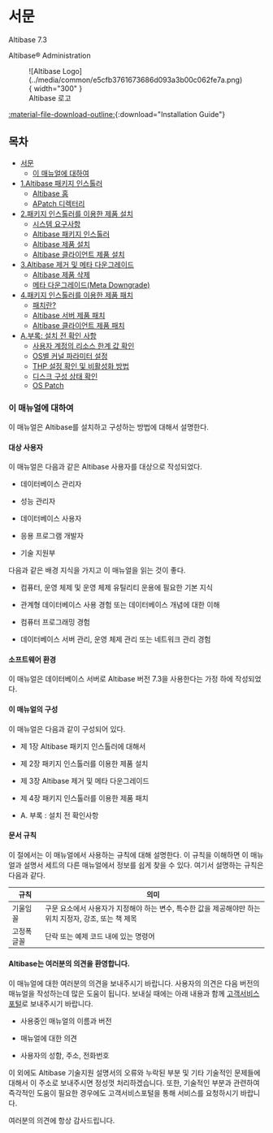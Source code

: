 # 서문

Altibase 7.3

Altibase® Administration

<figure markdown="span">
  ![Altibase Logo](../media/common/e5cfb3761673686d093a3b00c062fe7a.png){ width="300" }
  <figcaption>Altibase 로고</figcaption>
</figure>

[:material-file-download-outline:](../pdf/Installation%20Guide.pdf){:download="Installation Guide"}


## 목차

- [서문](#서문)
    - [이 매뉴얼에 대하여](#이-매뉴얼에-대하여)
- [1.Altibase 패키지 인스톨러](1.Altibase-패키지-인스톨러.md)
    - [Altibase 홈](../Installation%20Guide/1.Altibase-패키지-인스톨러.md#altibase-홈)
    - [APatch 디렉터리](../Installation%20Guide/1.Altibase-패키지-인스톨러.md#apatch-디렉터리)
- [2.패키지 인스톨러를 이용한 제품 설치](2.패키지-인스톨러를-이용한-제품-설치.md)
    - [시스템 요구사항](../Installation%20Guide/2.패키지-인스톨러를-이용한-제품-설치.md#시스템-요구사항)
    - [Altibase 패키지 인스톨러](../Installation%20Guide/2.패키지-인스톨러를-이용한-제품-설치.md#altibase-패키지-인스톨러)
    - [Altibase 제품 설치](2.패키지-인스톨러를-이용한-제품-설치.md#altibase-제품-설치)
    - [Altibase 클라이언트 제품 설치](../Installation%20Guide/2.패키지-인스톨러를-이용한-제품-설치.md#altibase-클라이언트-제품-설치)
- [3.Altibase 제거 및 메타 다운그레이드](3.Altibase-제거-및-메타-다운그레이드.md#3altibase-제거-및-메타-다운그레이드)
    - [Altibase 제품 삭제](../Installation%20Guide/3.Altibase-제거-및-메타-다운그레이드.md#altibase-제품-삭제)
    - [메타 다운그레이드(Meta Downgrade)](../Installation%20Guide/3.Altibase-제거-및-메타-다운그레이드.md#메타-다운그레이드meta-downgrade)
- [4.패키지 인스톨러를 이용한 제품 패치](4.패키지-인스톨러를-이용한-제품-패치.md)
    - [패치란?](../Installation%20Guide/4.패키지-인스톨러를-이용한-제품-패치.md#패치란)
    - [Altibase 서버 제품 패치](../Installation%20Guide/4.패키지-인스톨러를-이용한-제품-패치.md#altibase-서버-제품-패치)
    - [Altibase 클라이언트 제품 패치](../Installation%20Guide/4.패키지-인스톨러를-이용한-제품-패치.md#altibase-클라이언트-제품-패치)
- [A.부록: 설치 전 확인 사항](A.부록-설치-전-확인-사항.md)
    - [사용자 계정의 리소스 한계 값 확인](../Installation%20Guide/A.부록-설치-전-확인-사항.md#사용자-계정의-리소스-한계-값-확인)
    - [OS별 커널 파라미터 설정](../Installation%20Guide/A.부록-설치-전-확인-사항.md#os별-커널-파라미터-설정)
    - [THP 설정 확인 및 비활성화 방법](../Installation%20Guide/A.부록-설치-전-확인-사항.md#thp-설정-확인-및-비활성화-방법)
    - [디스크 구성 상태 확인](../Installation%20Guide/A.부록-설치-전-확인-사항.md#디스크-구성-상태-확인)
    - [OS Patch](../Installation%20Guide/A.부록-설치-전-확인-사항.md#os-patch)


### 이 매뉴얼에 대하여

이 매뉴얼은 Altibase를 설치하고 구성하는 방법에 대해서 설명한다.

#### 대상 사용자

이 매뉴얼은 다음과 같은 Altibase 사용자를 대상으로 작성되었다.

-   데이터베이스 관리자

-   성능 관리자

-   데이터베이스 사용자

-   응용 프로그램 개발자

-   기술 지원부

다음과 같은 배경 지식을 가지고 이 매뉴얼을 읽는 것이 좋다.

-   컴퓨터, 운영 체제 및 운영 체제 유틸리티 운용에 필요한 기본 지식

-   관계형 데이터베이스 사용 경험 또는 데이터베이스 개념에 대한 이해

-   컴퓨터 프로그래밍 경험

-   데이터베이스 서버 관리, 운영 체제 관리 또는 네트워크 관리 경험

#### 소프트웨어 환경

이 매뉴얼은 데이터베이스 서버로 Altibase 버전 7.3을 사용한다는 가정 하에 작성되었다.

#### 이 매뉴얼의 구성

이 매뉴얼은 다음과 같이 구성되어 있다.

-   제 1장 Altibase 패키지 인스톨러에 대해서

-   제 2장 패키지 인스톨러를 이용한 제품 설치

-   제 3장 Altibase 제거 및 메타 다운그레이드

-   제 4장 패키지 인스톨러를 이용한 제품 패치

-   A. 부록 : 설치 전 확인사항

#### 문서 규칙

이 절에서는 이 매뉴얼에서 사용하는 규칙에 대해 설명한다. 이 규칙을 이해하면 이 매뉴얼과 설명서 세트의 다른 매뉴얼에서 정보를 쉽게 찾을 수 있다. 여기서 설명하는 규칙은 다음과 같다.

| 규칙        | 의미                                                                                                   |
|-------------|--------------------------------------------------------------------------------------------------------|
| 기울임 꼴   | 구문 요소에서 사용자가 지정해야 하는 변수, 특수한 값을 제공해야만 하는 위치 지정자, 강조, 또는 책 제목 |
| 고정폭 글꼴 | 단락 또는 예제 코드 내에 있는 명령어                                                                   |

#### Altibase는 여러분의 의견을 환영합니다.

이 매뉴얼에 대한 여러분의 의견을 보내주시기 바랍니다. 사용자의 의견은 다음 버전의 매뉴얼을 작성하는데 많은 도움이 됩니다. 보내실 때에는 아래 내용과 함께 [고객서비스포털](http://support.altibase.com/kr/)로 보내주시기 바랍니다.

-   사용중인 매뉴얼의 이름과 버전

-   매뉴얼에 대한 의견

-   사용자의 성함, 주소, 전화번호

이 외에도 Altibase 기술지원 설명서의 오류와 누락된 부분 및 기타 기술적인 문제들에 대해서 이 주소로 보내주시면 정성껏 처리하겠습니다. 또한, 기술적인 부분과 관련하여 즉각적인 도움이 필요한 경우에도 고객서비스포털을 통해 서비스를 요청하시기 바랍니다.

여러분의 의견에 항상 감사드립니다.

